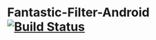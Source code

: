 # Fantastic-Filter-Android [![Build Status](https://travis-ci.com/ray1422/Fantastic-Filter-Android.svg?branch=master)](https://travis-ci.com/ray1422/Fantastic-Filter-Android)
